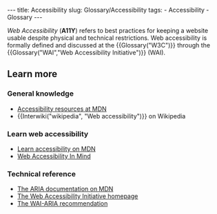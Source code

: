 --- title: Accessibility slug: Glossary/Accessibility tags: - Accessibility - Glossary ---

*Web Accessibility* (**A11Y**) refers to best practices for keeping a website usable despite physical and technical restrictions. Web accessibility is formally defined and discussed at the {{Glossary("W3C")}} through the {{Glossary("WAI","Web Accessibility Initiative")}} (WAI).

Learn more
----------

### General knowledge

-   [Accessibility resources at MDN](/en-US/docs/Web/Accessibility)
-   {{Interwiki("wikipedia", "Web accessibility")}} on Wikipedia

### Learn web accessibility

-   [Learn accessibility on MDN](/en-US/docs/Learn/Accessibility)
-   [Web Accessibility In Mind](https://webaim.org/)

### Technical reference

-   [The ARIA documentation on MDN](/en-US/docs/Web/Accessibility/ARIA)
-   [The Web Accessibility Initiative homepage](https://www.w3.org/WAI/)
-   [The WAI-ARIA recommendation](https://www.w3.org/TR/wai-aria/)
